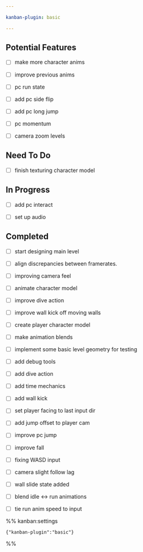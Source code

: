 ```yaml
---

kanban-plugin: basic

---
```


## Potential Features

- [ ] make more character anims
- [ ] improve previous anims
- [ ] pc run state
- [ ] add pc side flip
- [ ] add pc long jump
- [ ] pc momentum
- [ ] camera zoom levels


## Need To Do

- [ ] finish texturing character model


## In Progress

- [ ] add pc interact
- [ ] set up audio


## Completed

- [ ] start designing main level
- [ ] align discrepancies between framerates.
- [ ] improving camera feel
- [ ] animate character model
- [ ] improve dive action
- [ ] improve wall kick off moving walls
- [ ] create player character model
- [ ] make animation blends
- [ ] implement some basic level geometry for testing
- [ ] add debug tools
- [ ] add dive action
- [ ] add time mechanics
- [ ] add wall kick
- [ ] set player facing to last input dir
- [ ] add jump offset to player cam
- [ ] improve pc jump
- [ ] improve fall
- [ ] fixing WASD input
- [ ] camera slight follow lag
- [ ] wall slide state added
- [ ] blend idle <-> run animations
- [ ] tie run anim speed to input




%% kanban:settings
```
{"kanban-plugin":"basic"}
```
%%